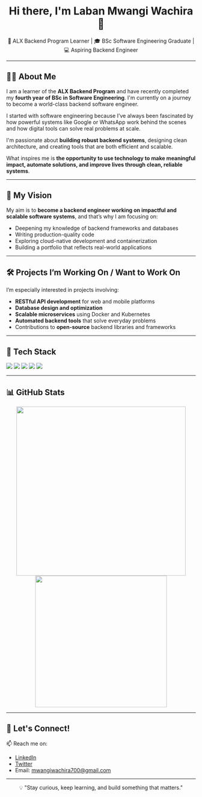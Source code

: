 <!-- HEADER -->
<h1 align="center">Hi there, I'm Laban Mwangi Wachira 👋</h1>

<p align="center">
  🚀 ALX Backend Program Learner | 🎓 BSc Software Engineering Graduate | 💻 Aspiring Backend Engineer
</p>

---

<!-- ABOUT SECTION -->
## 🙋‍♂️ About Me

I am a learner of the **ALX Backend Program** and have recently completed my **fourth year of BSc in Software Engineering**. I'm currently on a journey to become a world-class backend software engineer.

I started with software engineering because I’ve always been fascinated by how powerful systems like Google or WhatsApp work behind the scenes and how digital tools can solve real problems at scale.

I'm passionate about **building robust backend systems**, designing clean architecture, and creating tools that are both efficient and scalable.

What inspires me is **the opportunity to use technology to make meaningful impact, automate solutions, and improve lives through clean, reliable systems**.

---

<!-- VISION -->
## 🎯 My Vision

My aim is to **become a backend engineer working on impactful and scalable software systems**, and that’s why I am focusing on:

- Deepening my knowledge of backend frameworks and databases
- Writing production-quality code
- Exploring cloud-native development and containerization
- Building a portfolio that reflects real-world applications

---

<!-- PROJECT GOALS -->
## 🛠️ Projects I’m Working On / Want to Work On

I’m especially interested in projects involving:

- **RESTful API development** for web and mobile platforms
- **Database design and optimization**
- **Scalable microservices** using Docker and Kubernetes
- **Automated backend tools** that solve everyday problems
- Contributions to **open-source** backend libraries and frameworks

---

<!-- SKILLS -->
## 🧰 Tech Stack

<p align="left">
  <img src="https://img.shields.io/badge/Python-3670A0?style=for-the-badge&logo=python&logoColor=white"/>
  <img src="https://img.shields.io/badge/PostgreSQL-336791?style=for-the-badge&logo=postgresql&logoColor=white"/>
  <img src="https://img.shields.io/badge/Docker-2496ED?style=for-the-badge&logo=docker&logoColor=white"/>
  <img src="https://img.shields.io/badge/Linux-FCC624?style=for-the-badge&logo=linux&logoColor=black"/>
  <img src="https://img.shields.io/badge/Flask-black?style=for-the-badge&logo=flask&logoColor=white"/>
</p>

---

<!-- GITHUB STATS -->
## 📊 GitHub Stats

<p align="center">
  <img src="https://github-readme-stats.vercel.app/api?username=mwasngims&show_icons=true&theme=radical" width="450"/>
  <img src="https://github-readme-stats.vercel.app/api/top-langs/?username=mwasngimsS&layout=compact&theme=radical" width="350"/>
</p>

---

<!-- CONNECT WITH ME -->
## 🤝 Let's Connect!

📫 Reach me on:
- [LinkedIn](www.linkedin.com/in/laban-wachira)  
- [Twitter](https://x.com/labanwachira9)  
- Email: mwangiwachira700@gmail.com

---

<!-- FOOTER -->
<p align="center">
  💡 "Stay curious, keep learning, and build something that matters."  
</p>
